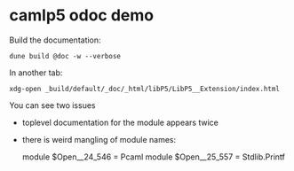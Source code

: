 # camlp5 odoc demo

Build the documentation:

    dune build @doc -w --verbose

In another tab:

    xdg-open _build/default/_doc/_html/libP5/LibP5__Extension/index.html

You can see two issues

* toplevel documentation for the module appears twice
* there is weird mangling of module names:

    module $Open__24_546 = Pcaml
    module $Open__25_557 = Stdlib.Printf

